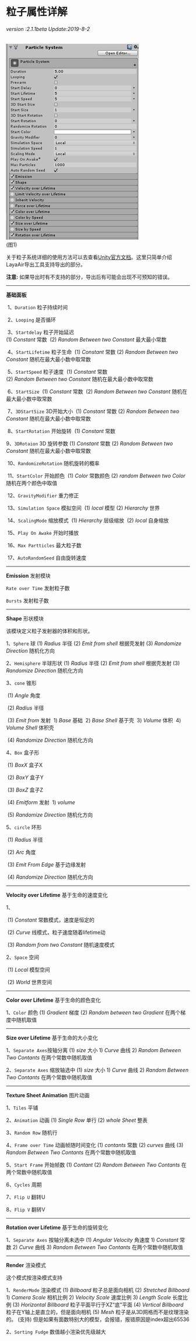 # 粒子属性详解

###### *version :2.1.1beta   Update:2019-8-2*

![](img/1.png)<br>(图1)

关于粒子系统详细的使用方法可以去查看[Unity官方文档](https://docs.unity3d.com/Manual/PartSysReference.html)。这里只简单介绍LayaAir导出工具支持导出的部分。

**注意:** 如果导出时有不支持的部分，导出后有可能会出现不可预知的错误。

------

**基础面板**

​	1、`Duration` 粒子持续时间

​	2、`Looping` 是否循环

​	3、`Startdelay` 粒子开始延迟      	  
​                (1)  *Constant*  常数
​                (2)  *Random Between two Constant*  最大最小常数

​	4、`StartLifetime` 粒子生命
​                (1)  *Constant*  常数
​                (2)  *Random Between two Constant* 随机在最大最小数中取常数

​	5、`StartSpeed` 粒子速度
​                (1)  *Constant*  常数              
​                (2)  *Random Between two Constant* 随机在最大最小数中取常数

​	6、`StartSize`
​                (1)  *Constant*  常数
​                (2)  *Random Between two Constant*  随机在最大最小数中取常数

​	7、`3DStartSize` 3D开始大小
​                (1)  *Constant*  常数
​                (2)  *Random Between two Constant*  随机在最大最小数中取常数

​	8、`StartRotation` 开始旋转
​                (1)  *Constant*  常数

   9、`3DRotaion` 3D 旋转参数
                (1)  *Constant*  常数
                (2)  *Random Between two Constant*  随机在最大最小数中取常数

​	10、`RandomizeRotation` 随机旋转的概率 

​	11、`StartColor` 开始颜色
​                (1)  *Color*  常数颜色
​                (2)  *random Between two Color*  随机在两个颜色中取值

​	12、`GravityModifier` 重力修正

​	13、`Simulation Space` 模拟空间 
​                (1)  *local*  模型
​                (2)  *Hierarchy*  世界

​	14、`ScalingMode` 缩放模式
​                (1)  *Hierarchy*  层级缩放
​                (2)  *local*  自身缩放

​	15、`Play On Awake` 开始时播放

​	16、`Max Partticles` 最大粒子数

​	17、`AutoRandomSeed` 自由旋转速度

------

**Emission** 发射模块

`Rate over Time` 发射粒子数

`Bursts` 发射粒子数

------

**Shape** 形状模块

该模块定义粒子发射器的体积和形状。

1、`Sphere` 球
			(1)  *Radius*  半径
			(2)  *Emit from shell*  根据壳发射
			(3)  *Randomize Direction*  随机化方向

 2、`Hemisphere` 半球形状
			(1)  *Radius* 半径
			(2)  *Emit from shell* 根据壳发射
			(3)  *Randomize Direction* 随机化方向

3、`cone` 锥形

​			(1)  *Angle*  角度

​			(2)  *Radius*  半径

​			(3)  *Emit from*  发射
​						1)  *Base*  基础
​						2)  *Base Shell*  基于壳
​						3)  *Volume*  体积
​						4)  *Volume Shell*  体积壳 

​			(4)  *Randomize Direction*  随机化方向 

4、`Box` 盒子形

​			(1)  *BoxX*  盒子X 

​			(2)  *BoxY*  盒子Y

​			(3)  *BoxZ*  盒子Z	

​			(4)  *Emitform*  发射
​						1)  *volume*

​			(5)  *Randomize Direction*  随机化方向

5、`circle` 环形

​			(1)  *Radius*  半径

​			(2)   *Arc*  角度

​			(3)  *Emit From Edge*  基于边缘发射

​			(4)  *Randomize Direction*  随机化方向

------

**Velocity over Lifetime**  基于生命的速度变化

1、

​			(1)  *Constant*  常数模式，速度是恒定的

​			(2)  *Curve*  线模式，粒子速度随着lifetime动

​			(3)  *Random from two Constant*  随机速度模式

2、`Space` 空间

​			(1)  *Local*  模型空间

​			(2)  *World*  世界空间

------

**Color over Lifetime** 基于生命的颜色变化

  1、`Color` 颜色
			(1)  *Gradient*  梯度
			(2)  *Random between two Gradient*  在两个梯度中随机取值

------

**Size over Lifetime** 基于生命的大小变化

 1、`Separate Axes`按轴分离
			(1)  *size*  大小
					1)  *Curve*  曲线
					2)  *Random Between Two Contants*  在两个常数中随机取值

2、`Separate Axes` 缩放轴选中
			(1)  *size*   大小
					1)  *Curve*  曲线
					2)  *Random Between Two Contants*  在两个常数中随机取值

------

**Texture Sheet Animation** 图片动画

1、`Tiles` 平铺

2、`Animation` 动画
			(1)  *Single Row*  单行
			(2)  *whole Sheet*  整表

3、`Random Row` 随机行

4、`Frame over Time` 动画帧随时间变化
			(1)  *contants* 常数
			(2)  *curves*  曲线
			(3)  *Random Between Two Contants*  在两个常数中随机取值

5、`Start Frame` 开始帧数
			(1)  *Contant*
			(2)  *Random Between Two Contants* 在两个常数中随机取值

6、`Cycles` 周期

7、`Flip U` 翻转U

8、`Flip V` 翻转V

------

**Rotation over Lifetime** 基于生命的旋转变化

1、`Separate Axes` 按轴分离未选中
			(1)  *Angular Velocity*  角速度
					1)  *Constant*  常数
					2)  *Curve*  曲线
					3)  *Random Between Two Contants*  在两个常数中随机取值



------

**Render** 渲染模式

这个模式按渲染模式支持

1、`RenderMode` 渲染模式
			(1)  *Billboard*  粒子总是面向相机
			(2)  *Stretched Billboard*
					1)  *Camera Scale*  相机比例
					2)  *Velocity Scale*  速度比例
					3)  *Length Scale*   长度比例
			(3)  *Horizontal Billboard*   粒子平面平行于XZ“底”平面
			(4)  *Vertical Billboard*  粒子在Y轴上是直立的，但是面向相机
			(5)  *Mesh*  粒子是从3D网格而不是纹理渲染的。
					(支持) 但是如果有面数特别大的模型，会报错，报错原因是index超出65536

2、`Sorting Fudge` 数值越小渲染优先级越大

